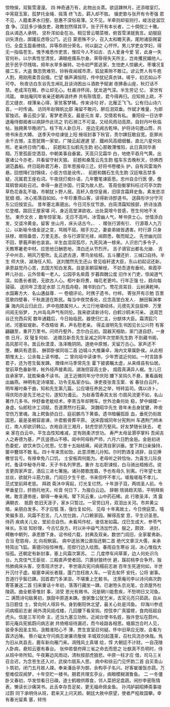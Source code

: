 <!-- { "loadSidebar": true } -->
惊物侯，双鬓雪漫漫。
四
神奇通万有，此物出炎蒸。欲逗踈林月，还添暗室灯。中宵窥玉案，孤梦托金绳．摇落
终飞去，羁入却不胜。
循吏歌与张开有令枣强
君不见，人籍柔茅水归壑，慈惠不深俗易薄。又不见，羊牵则却驱则行，峻法徒滋饮食
争。汉廷多少循良吏，政教划然得其平。张子开有本长者，二十倜傥三十雅。自从谒选人承明，
坚朴浑如金在冶。相见曾云嚼菜根，俯首雪涕就我言。幼服庭训矢清白，踯躇反虑辱公门。近日
蒙恩殊不少，召入太和瞻天表。尾附诸臣赐宴归，全盘玉盌香缭绕。异等忝厕分荣名，何以副之
心怦怦。男儿学吏女学妇，得无一指临苍生。愧予难悉作吏苦，惟叹今人不如古．古人爱身今爱
官，此身一失官何补。以尔素性甘清贫，满眼疮痍系尔身。荣辱得失天所主，岂肯攫民媚他人。
民乎民乎尽残喘，频年水旱多展转。功令初严匿逃家，生怕吏人惊鶸犬。枣壤况复接二东，大盗
飘忽势难穷。铃柝夜闻城市肃，狐鼠乘隙不敢讧。谚云贾人有牛庖人割，用刚用柔吾自掇。伫望
循声满恒阳，传中犹纪真衣钵。嗟乎，初志如山不可夺。
秋夜访白东谷先生闸礼且谈诗困出斗酒款予赋谢
夜拂香山座，秋灯话不禁。老成浑在眼，恭让却无心。杜甫诗怀阔，犹龙道气深。半生劳记
忆，
家世有鸿箴。
单拙庵同年省亲还朝再请终养
共有陈情意，君今得再归。应知频上疏，不忍又缝衣．禄薄亲心得，家贫客梦稀。传来诗句
好，北雁正飞飞。公有归山诗六首，一时传诵。
访同年赵锦帆比部
淹留不敢问，醉后泪双垂。作斌才难量，为郎宦独迟。春云孤少室，客梦老燕支。最是元龙
辈，交情若有私。
重阳役一日访李退庵侍御阍者以病辞作此讯之
钓石濒江不可温，又经风雨动高原。自封丹叶秋临帖，独拥黄华晚闭门。柱下有人新日月，
座边无阙古乾坤。护将诗句邀山筒，共倚书床击大罇。
送季天中给谏徙上阳
掖垣封事下秋官，责尔踈狂敢自宽。臣罪尚余千古憾，主恩犹赐一家安。广陵云起遅遅
望．鐡岭风高细细餐。直北六星何处照，老亲终日倚门看。，
前题和王似鹤先生韵
初心那敢薄惟阳，此日真同华表翔。万里孤臣空洒泪，中朝美事自垂裳。天高只见霜华
白，地绝平吞月气黄。出塞诸公今亦老，共看留守射天狼。
前题和桑笈云先生韵
槛车东去晚秋天，彷佛西湖范蠡船。终日跽称君万寿，百年思报母三迁。好将书卷楼头
护，自有风雷海外悬。回想降们封锦续，小臣方信是讹传。．
前题和魏石生先生韵
汉廷喉舌禁多疑，况属君王座右词。午夜烧灯痴仆语，几年簪笔谏臣思。忠州自合行医
便，儋耳鹓曾闻赴召迟。幸得一身还许国，行莫为故人悲。
答周伯衡掌科枉过可亭次韵
草色花香乱不锄，市朝犹卜野人居。高轩入夜惊皇甫，旧牍含霜拜史鱼。素发悲凉犹细
细，冰心拓落自如如。十年珍重燕山客，读得新诗卽道书。
送薛彤许分守河东公旧按宜云。
昔年塞北乘骢出。今日河东仗节游。白简清霜知按部，挢诗浊酒忆登楼。路回王屋家堪
问，身近高堂涕欲收。出处莫增今昔感，苍生何地不关愁。
柬乔文衣
，数年惊宦海，无日不高吟。冰雪幽人气，琴书侠士心。世情添白发，交谊冷黄金。留客
坐山月，床头话古今。．
．赠张行源有引．
行源尊人九万公，以新喻令值金逆之变，骂贼不屈。贼手刃之，妻妾弟媳皆遇害。时行源
只身扶榇，艰阻备尝，万里无恙。余与行源官光禄，闻颇悉，敬而赋之。
先世幽光回不回，蓼莪声断也哀哀。半生血泪双孤尽，九死风涛一榇来。人识忠门多令子，
天教寒暑老中材。应思他日酬恩地，清白还从节烈开。
吉子谪官出都名允廸．
吉子中州去，朔风万壑吹。乱云遮古道，寒鸟坐枯枝。五斗腰还折．三缄口自持。半生
师大侠，湖海任人知。
送刘闇然先生还山
曾见临轩遣大臣，东山初起诏还新。承恩益觉丹心苦，去国方知白发真。自是圣朝容解绶，
不妨吾道有垂纶。紫霞亭畔儿孙出，云外惊看一老人。公园亭名紫霞
岁暮舆魏公度
旧作关门吏，惊闻道气深。如愚长者貌，无欲古人心。栢叶新将煑，梅花老更吟。行年正强
仕，趋向每骎骎。
送同年卫澹足水部
三月孤舟稳，摊书到白门。莺花资耳目．云树满乾坤。水国筹方大．名山遘益尊．一
卷细评论。时携子遗书，付梓。
寄张开有示勉
百里弦歌四壁春，千秋直道在斯民。每当中夜焚香处，应念高堂白发人．
酬田髴渊孝廉
海内风云归此日，庐中抱膝属何人。大江行地堪经纬，元德先天自屈伸．万里间阅无俗梦，
九州岛岛声气有同伦。我来欲读新诗句，白鹤沙鸥未可亲。
送周芑谷迁兖西兵宪
数年通籍后，今日始临民。器使归仁主，分猷体大臣。霜清狐穴闭，河塞蚁堤新。不改梧垣
素，声名慰老亲。
得孟淑明先生书因见长公兴符
有客翩翩至，重开万里书。问师丹壑外，念尔白云初。国器天相助，家门道自舒。一身依
日月，双
璧复何如．
追赠吕新吾先生呈减之同年次觉斯先生韵
不到藏书阁，高风那可寻。嵩云秋漠漠，洛泽晚阴阴。道绝中原憾，天留万古心。家声还不
堕，麟凤有遗音。
酬郭卧侯同垣二首
边城斗大推廉卓，海内文章属卧侯。从此相期惟太上，公余每上读书楼。
二
曾向垣中读谏书，少年贾谊近何如。一时言路多君子，还为苍生鬓发踈。
赠绛州马季常先生
霍下披裘瞩太虚，从来绛县有仙居。堂前草色垂新带，帐外经声接素闾。湖海但容高士卧，
烟霞真满异人裾。生儿已自承家学，犹胜柴桑不读书。
送王近微同年分守庆阳
腰下吴钩久不悬，重看画戟出幽燕。神明有定诗堪筮，功令无私宦亦仙。诤吏夜张青玉案．省
春驻白云阡。明年雁吋桑干曲，知和先生第几篇。公应堪任养民之举，特转监司。偶以诗卜，
得庆阳亦是先王地之句，遂知为谶云。
为赵香雪寿其太翁
巾扇风流更不如，名山著作几多书。仲舒垂老躭经术，李熹当年却聘车。世外沧桑何处
稳，梦中蝴蝶一身虚。仙郎稔许工词赋，吾道萧然付石渠。
哭魏昭华先生
昔年未去身犹健，昨夜空伤万里魂。海上鳄鱼骄白日，庭前鹏鸟下黄昏。遗书暗欐孤臣
血，垂死仍衔故国恩。最是圣朝容直谏，许君骸骨葬平原。
送宋霞城同年分宪荆州
车遇荆门柿未红，南人却欲识韩公。衣袍自浣三湘月，豺虎空骄万壑风。好友梦随长铗去，
老亲
家在白云中。平生血性知难减，定有刚柔济世功。
寿严太母呈灏亭掌科
吾闻吉人之寿德为基，严氏竖德山不移。闺中阿母称严师，六月六日酌金巵。金巵初进
色委蛇，欲饮未饮心忧思。忆昔十五始结褵，闻说清自家训垂。堂下井臼亲操持，箧中簪珥不敢
私。四十年来苦如饴，此意须教儿孙知。尔时酌酒复进辞，自见捧檄甘旨亏。有禄幸免八口饥，
士安板舆何能为。老母听之转恰怡，为喜生儿际良时。蚤读中秘寺丹墀，天子书名列罘恩。重许
左右职谏规，白马骑出梧掖迟。谠言更舆家声宜，酒后三进七箸施。诸孙膝歌庞眉，予也有母久
别离。行年望七发丝丝，欲就升斗筋力衰。门闾日夕生千悲，书来但呼不孝儿。嗟哉嗟哉不孝儿，
范式堂前拜老慈。
拜疏
斋沐中宵起，灯光复烂然。十年游子泪，两琉圣人前。令甲垂星日，肝肠托地天。纶音
何日下，为报白云边。
辞朝
晓骑趋天陌，平明拜紫微。敢言遵帝座，聊得一奉亲闱。辇下风云重，山中药石稀。此
行歌圣泽，清
露满朝衣．
抵蔚
依旧天涯子，家乡只暂过。一官劳臼月，双泪出关河。市井黄尘暗，亲朋白发多。不才应瓠
落，强仕复如何。
见母
十年离故土，今日傍庭萱。嘻笑偏多泪，风霜不忍言。几人忧仕路，八口赖家园。解得高堂
意，平生识圣恩。
侍药
疾病关儿女，堂前合自伤。未看鸠作杖，谁信发如霜。戊巳生成大，参苓气味长。东垣
知妙理，今古忆良方。时以补中益气汤加竹沥，服之，颇效．
进封，
樗散中朝列，承恩膝下身。诏书经六载，封典及双亲。数世门闾旧，全家翟弗新。合当
慰慈母，北
向祝枫宸。
病中送翁渭公直指还朝二首
绝代文章汉大儒，亲承特简出飞狐。乘骢问俗惊神鬼，揽辔行边入绘图。春雨自生寒谷
润，冰心惟指大恒孤。还朝定有新封事，塞上风霜次第苏。
二
几度停车间草莱，边人何处识乌台。九宫佳气王臣驻．三殿直声使者回。穴裹豺狼终伏
避，蹊前桃李合争开。独怜肺病床头客，空羡班济世才。
李世唐兵宪问病榻前志谢
百年生死道何如，半世升沉付子虚。榆塞幸闻长者屐，蓬门忽枉故人车。一官去矣怀
安托，公将
谢事。吾道行乎鬓已踈。回首君门多涕泪，不堪重上乞骸书。
沈荼庵司李以诗问病次韵寄答兼送二首
归来重话十年初，落落行藏坐一踈。已谢笏头京兆笔，合添屋外杜陵蔬。曲全骸骨惟封
事，消受
恩光有赐书。况是辋川能愈疾，不愁明日又河鱼。
二
满筒诗句敌黄初，旗鼓中原道未踈。食粥鲁公犹乞米，去官元亮只茹蔬。自从当日题佳
士，曾向何人得异书。身到衡阳休北望，最关心处是鸿鱼。
仰海川参戎问病榻前志谢
阃外清风挹戍楼，几回腰下看吴钩。控弦李广真猿臂，食肉班超自虎头。信是三军司命
主，还当九塞立功秋。近闻台使书名姓，独许登坛在蔚州。
郭元庵兵宪抵蔚问病志谢
共倚梧垣待漏迟，而今岐路各相思。蛾眉岂合时人见，骏骨多因圣主知。汲黯淮阳心不
薄，贾生宣室召何疑。怀中旧草应无限，会看为霖济远陲。
蔡介磁太守问病志谢兼讯敬侯
丰城双剑起蓬莱，召杜风流亦快哉。鳬为旧从岚县去，鹿车新向雁门来。凋残风土真堪
绘，惇
大朝廷不计财。一自茂陵人卧病，悬知云塞有春台。
张仲若督府拜三省之命去而思之
壮猷真不负明时，侍从班中帝所知。午夜筹边风雨动，清秋按部虎狼悲。中原一柱才应
借，司马三关召合迟，为念苍生还入对，武侯巾扇系人思。
病中和徐云门见怀韵二首
自买青山卜筑初，闭门五月故人疎。奉亲潘岳亭为御，余构亭子名兴。好客崔瑗饭亦蔬。万
壑难偿双阙梦，十年空贮一楼书。期君共理玄亭业，病眼模糊溷鲁鱼。
二
一冬僵卧又春初，华发惊看日日疎。道士鹤粮供蓐食，邻人菜把足盘蔬。闲抄李密陈情
表，懒读长沙痛哭书。此舌幸存吾足矣，更无福命佩金鱼。
孙鸿胪嗣昭捧斋事竣过蔚
同下承明侍从班，君来天上问天颜。朝廷大赦中原望，使者严程故国攀。幸有春光留素
塞，转怜
